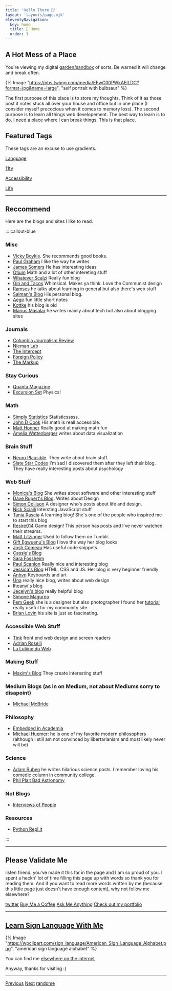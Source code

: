 ```yaml
---
title: 'Hello There 👋'
layout: 'layouts/page.njk'
eleventyNavigation:
  key: home
  title: 🐀 Home
  order: 1
---
```


## A Hot Mess of a Place

You're viewing my digital [garden/sandbox](https://maggieappleton.com/garden-history) of sorts. Be warned it will change and break often.

{% Image "https://pbs.twimg.com/media/EFwC00PWkAElLDC?format=jpg&name=large", "self portrait with bulbsaur" %}

The first purpose of this place is to store my thoughts. Think of it as those post it notes stuck all over your house and office but in one place (I consider myself precocious when it comes to memory loss). The second purpose is to learn all things web developement. The best way to learn is to do. I need a place where I can break things. This is that place.

## Featured Tags

These tags are an excuse to use gradients.

<div class="grid grid-cols-1 gap-6 md:grid-cols-2">
  <a href="/tag/languages/">
  <div class="bg-gradient-to-r from-green-400 to-blue-500 rounded-t rounded-b transition-shadow shadow-md hover:shadow-2xl text-center p-12"><p class="text-4xl text-white">Language</p></div>
  </a>

   <a href="/tag/11ty/">
  <div class="bg-gradient-to-r from-yellow-400 to-red-600 rounded-t rounded-b transition-shadow shadow-md hover:shadow-2xl text-center p-12"><p class="text-4xl text-white">11ty</p></div>
  </a>

   <a href="/tag/accessibility/">
  <div class="bg-gradient-to-r from-purple-400 via-pink-500 to-red-500 rounded-t rounded-b transition-shadow shadow-md hover:shadow-2xl text-center p-12"><p class="text-4xl text-white">Accessibility</p></div>
  </a>

   <a href="/tag/life/">
  <div class="bg-gradient-to-r from-pink-400 via-purple-500 to-green-400 rounded-t rounded-b transition-shadow shadow-md hover:shadow-2xl text-center p-12"><p class="text-4xl text-white">Life</p></div>
  </a>
</div>

_______________

## Reccommend

Here are the blogs and sites I like to read.

::: callout-blue
### Misc
* [Vicky Boykis](http://blog.vickiboykis.com/). She recommends good books.
* [Paul Graham](http://paulgraham.com/cred.html) I like the way he writes
* [James Somers](http://jsomers.net/blog/archives) He has interesting ideas
* [Otium](https://srconstantin.wordpress.com/) Math and a lot of other intereting stuff
* [Whatever Scalzi](https://whatever.scalzi.com/) Really fun blog
* [Gin and Tacos](http://www.ginandtacos.com/) Whimsical. Makes ya think. Love the Communist design
* [Ramses](https://ramses.blog/) he talks about learning in general but also there's web stuff
* [Salman's Blog](https://salman.io/blog/) His personal blog.
* [Aegir](http://aegir.org/archive/) fun little short notes
* [Kottke](https://kottke.org/) his blog is old
* [Marius Masalar](https://mariusmasalar.me/) he writes mainly about tech but also about blogging sites

### Journals
* [Columbia Journalism Review](https://www.cjr.org/)
* [Nieman Lab](https://www.niemanlab.org/)
* [The Intercept](https://theintercept.com/)
* [Foreign Policy](https://foreignpolicy.com/)
* [The Markup](https://themarkup.org/)

### Stay Curious
* [Quanta Magazine](https://www.quantamagazine.org/)
* [Excursion Set](https://excursionset.com/) Physics!

### Math
* [Simply Statistics](https://simplystatistics.org/) Statisticsssss.
* [John D Cook](https://www.johndcook.com/blog/) His math is reall accessible.
* [Matt Honner](https://mrhonner.com/) Really good at making math fun
* [Amelia Wattenberger](https://wattenberger.com/) writes about data visualization

### Brain Stuff
* [Neuro Plausible](https://neuroplausible.com/). They write about brain stuff.
* [Slate Star Codex](https://slatestarcodex.com/author/admin/) I'm sad I discovered them after they left their blog. They have really interesting posts about psychology

### Web Stuff
* [Monica's Blog](https://www.monica.dev/) She writes about software and other interesting stuff
* [Dave Rupert's Blog](https://daverupert.com/). Writes about Design
* [Simon Collison](https://colly.com/journal) A designer who's posts about life and design.
* [Nick Scialli](https://nick.scialli.me/) Intersting JavaScript stuff
* [Tania Rascia](https://www.taniarascia.com/) A learning blog! She's one of the people who inspired me to start this blog
* [Resire014](https://resir014.xyz/posts) Game design! This person has posts and I've never watched their streams.
* [Matt Litzinger](https://mlitzinger.com/) Used to follow them on Tumblr.
* [Gift Egwuenu's Blog](https://www.giftegwuenu.com/writing/) I love the way her blog looks
* [Josh Comeau](https://joshwcomeau.com/) Has useful code snippets
* [Cassie's Blog](https://www.cassie.codes/writing/) 
* [Sara Fossheim](https://fossheim.io/writing/)
* [Paul Scanlon](https://paulie.dev/) Really nice and interesting blog
* [Jessica's Blog](https://coder-coder.com/blog/) HTML, CSS and JS. Her blog is very beginner friendly
* [Anhvn](https://anhvn.com/) Keyboards and art
* [Una](https://una.im/) really nice blog, writes about web design
* [Iheanyi's blog](https://iheanyi.com/journal/)
* [Jecelyn's blog](https://jec.fyi/blog) really helpful blog 
* [Simone Magurno](https://magur.no/)
* [Fem Geek](https://www.femgeek.co.uk/) she is a designer but also photographer I found her [tutorial](https://www.femgeek.co.uk/posts/2020-12-30-how-to-show-posts-on-the-homepage-of-eleventy-base-blog/) really useful for my community site.
* [Brian Lovin](https://brianlovin.com/) his site is just so fascinating. 

### Accessible Web Stuff

* [Tink](https://tink.uk/) front end web design and screen readers
* [Adrian Roselli](https://adrianroselli.com/)
* [La Lutiine du Web](https://www.lalutineduweb.fr/en/)

### Making Stuff
* [Maxim's Blog](https://maxoffsky.com/category/code-blog/) They create interesting stuff

### Medium Blogs (as in on Medium, not about Mediums sorry to disapoint)
* [Michael McBride](https://medium.com/@MichaelMcBride)

### Philosophy
* [Embedded in Academia](https://blog.regehr.org/) 
* [Michael Huemer](http://fakenous.net/): he is one of my favorite modern philosophers (although I still am not convinced by libertarianism and most likely never will be)

### Science
* [Adam Ruben](https://www.science.org/content/author/adam-ruben) he writes hilarious science posts. I remember loving his comedic column in community college.
* [Phil Plait Bad Astronomy](https://www.syfy.com/tags/bad-astronomy)

### Not Blogs
* [Interviews of People](https://www.theframeworkproject.com/)

### Resources

* [Python Repl.it](https://www.codewithrepl.it/)

:::

__________________

## Please Validate Me

listen friend, you've made it this far in the page and I am so proud of you. I spent a heckn' lot of time filling this page up with words so thank you for reading them. And if you want to read more words written by me (because this little page just doesn't have enough content), why not follow me elsewhere?

[twitter](https://twitter.com/smolcodes) [Buy Me a Coffee](https://ko-fi.com/softthemes) [Ask Me Anything](https://rep.ly/smolcodes) [Check out my portfolio](https://smolcodes.netlify.app/) 
________________

## [Learn Sign Language With Me](https://wpclipart.com/sign_language/American_Sign_Language_Alphabet.png)

{% Image "https://wpclipart.com/sign_language/American_Sign_Language_Alphabet.png", "american sign language alphabet" %}

You can find me [elsewhere on the internet](https://smolcodes.netlify.app/links/)

Anyway, thanks for visiting :)
___________

[Previous](https://dg-webring.netlify.app/prev) [Next](https://dg-webring.netlify.app/next) [randome](https://dg-webring.netlify.app/random)
